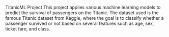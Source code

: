 TitanicML Project
This project applies various machine learning models to predict the survival of passengers on the Titanic. The dataset used is the famous Titanic dataset from Kaggle, where the goal is to classify whether a passenger survived or not based on several features such as age, sex, ticket fare, and class.
